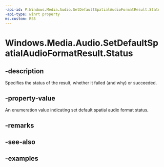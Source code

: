 ```yaml
---
-api-id: P:Windows.Media.Audio.SetDefaultSpatialAudioFormatResult.Status
-api-type: winrt property
ms.custom: RS5
---
```


<!-- Property syntax.
public SetDefaultSpatialAudioFormatStatus Status { get; }
-->

# Windows.Media.Audio.SetDefaultSpatialAudioFormatResult.Status

## -description
Specifies the status of the result, whether it failed (and why) or succeeded.

## -property-value
An enumeration value indicating set default spatial audio format status.

## -remarks

## -see-also

## -examples

